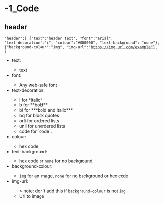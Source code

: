 # -1_Code
## header
<code>"header":[
  {"text":"header text", "font":"arial", "text-decoration":"i", "colour":"#000000", "text-background": "none"}, 
  {"background-colour":"img", "img-url":"https://img_url.com/example"},
]</code>
<ul>
<li>text:</li>
<ul>
  <li>text</li>
  </ul>
<li>font:</li>
  <ul>
    <li>Any web-safe font</li>
  </ul>
<li>text-decoration:</li>
<ul>
  <li>i for *italic*</li><li>b for **bold**</li><li>bi for ***bold and italic***</li><li>bq for block quotes</li><li>orli for ordered lists</li><li>unli for unordered lists</li><li>code for `code`.</li>
</ul>
<li>colour:</li>
  <ul>
    <li>hex code</li>
  </ul>
  <li>text-background:</li>
  <ul>
    <li>hex code or <code>none</code> for no background</li>
  </ul>
  <li>background-colour:</li>
  <ul>
    <li><code>img</code> for an image, <code>none</code> for no background or hex code</li>
  </ul>
  <li>img-url:</li>
  <ul>
    > note: don't add this if <code>background-colour</code> is not <code>img</code>
    <li>Url to image</li>
  </ul>
</ul>
